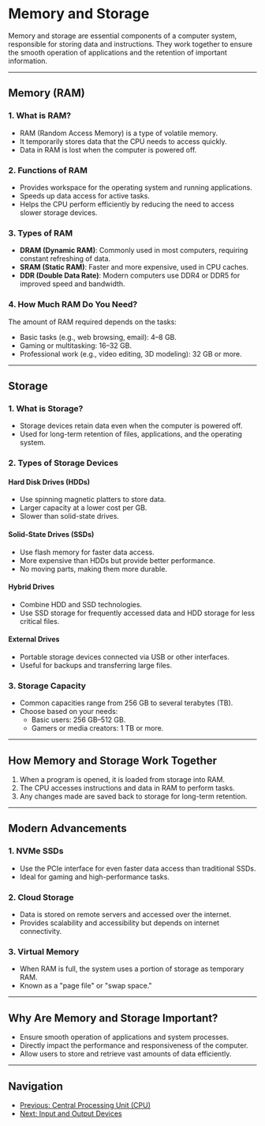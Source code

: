 # Memory and Storage

Memory and storage are essential components of a computer system, responsible for storing data and instructions. They work together to ensure the smooth operation of applications and the retention of important information.

---

## **Memory (RAM)**

### 1. **What is RAM?**
- RAM (Random Access Memory) is a type of volatile memory.
- It temporarily stores data that the CPU needs to access quickly.
- Data in RAM is lost when the computer is powered off.

### 2. **Functions of RAM**
- Provides workspace for the operating system and running applications.
- Speeds up data access for active tasks.
- Helps the CPU perform efficiently by reducing the need to access slower storage devices.

### 3. **Types of RAM**
- **DRAM (Dynamic RAM)**: Commonly used in most computers, requiring constant refreshing of data.
- **SRAM (Static RAM)**: Faster and more expensive, used in CPU caches.
- **DDR (Double Data Rate)**: Modern computers use DDR4 or DDR5 for improved speed and bandwidth.

### 4. **How Much RAM Do You Need?**
The amount of RAM required depends on the tasks:
- Basic tasks (e.g., web browsing, email): 4–8 GB.
- Gaming or multitasking: 16–32 GB.
- Professional work (e.g., video editing, 3D modeling): 32 GB or more.

---

## **Storage**

### 1. **What is Storage?**
- Storage devices retain data even when the computer is powered off.
- Used for long-term retention of files, applications, and the operating system.

### 2. **Types of Storage Devices**
#### **Hard Disk Drives (HDDs)**
- Use spinning magnetic platters to store data.
- Larger capacity at a lower cost per GB.
- Slower than solid-state drives.

#### **Solid-State Drives (SSDs)**
- Use flash memory for faster data access.
- More expensive than HDDs but provide better performance.
- No moving parts, making them more durable.

#### **Hybrid Drives**
- Combine HDD and SSD technologies.
- Use SSD storage for frequently accessed data and HDD storage for less critical files.

#### **External Drives**
- Portable storage devices connected via USB or other interfaces.
- Useful for backups and transferring large files.

### 3. **Storage Capacity**
- Common capacities range from 256 GB to several terabytes (TB).
- Choose based on your needs:
  - Basic users: 256 GB–512 GB.
  - Gamers or media creators: 1 TB or more.

---

## **How Memory and Storage Work Together**

1. When a program is opened, it is loaded from storage into RAM.
2. The CPU accesses instructions and data in RAM to perform tasks.
3. Any changes made are saved back to storage for long-term retention.

---

## **Modern Advancements**

### 1. **NVMe SSDs**
- Use the PCIe interface for even faster data access than traditional SSDs.
- Ideal for gaming and high-performance tasks.

### 2. **Cloud Storage**
- Data is stored on remote servers and accessed over the internet.
- Provides scalability and accessibility but depends on internet connectivity.

### 3. **Virtual Memory**
- When RAM is full, the system uses a portion of storage as temporary RAM.
- Known as a "page file" or "swap space."

---

## **Why Are Memory and Storage Important?**
- Ensure smooth operation of applications and system processes.
- Directly impact the performance and responsiveness of the computer.
- Allow users to store and retrieve vast amounts of data efficiently.

---

## **Navigation**
- [Previous: Central Processing Unit (CPU)](cpu.md)  
- [Next: Input and Output Devices](io_devices.md)

